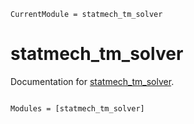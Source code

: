 ```@meta
CurrentModule = statmech_tm_solver
```

# statmech_tm_solver

Documentation for [statmech_tm_solver](https://github.com/wei.tang.nju@gmail.com/statmech_tm_solver.jl).

```@index
```

```@autodocs
Modules = [statmech_tm_solver]
```
